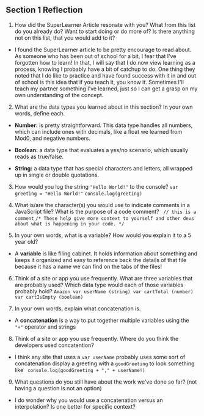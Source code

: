 ## Section 1 Reflection

1. How did the SuperLearner Article resonate with you? What from this list do you already do? Want to start doing or do more of? Is there anything not on this list, that you would add to it?

* I found the SuperLearner article to be pretty encourage to read about. As someone who has been out of school for a bit, I fear that I've forgotten how to learn! In that, I will say that I do now view learning as a process, knowing I probably have a bit of catchup to do. One thing they noted that I do like to practice and have found success with it in and out of school is this idea that if you teach it, you know it. Sometimes I'll teach my partner something I've learned, just so I can get a grasp on my own understanding of the concept. 

2. What are the data types you learned about in this section? In your own words, define each.

* **Number:** is pretty straightforward. This data type handles all numbers, which can include ones with decimals, like a float we learned from Mod0, and negative numbers.

* **Boolean:** a data type that evaluates a yes/no scenario, which usually reads as true/false.

* **String:** a data type that has special characters and letters, all wrapped up in single or double quotations.

3. How would you log the string `"Hello World!"` to the console?
`var greeting = "Hello World!"`
`console.log(greeting)`

4. What is/are the character(s) you would use to indicate comments in a JavaScript file? What is the purpose of a code comment?
` // this is a comment`
`/* These help give more context to yourself and other devs about what is happening in your code. */`

5. In your own words, what is a variable? How would you explain it to a 5 year old?
* A **variable** is like filing cabinet. It holds information about something and keeps it organized and easy to reference back the details of that file because it has a name we can find on the tabs of the files!

6. Think of a site or app you use frequently. What are three variables that are probably used? Which data type would each of those variables probably hold?
`Amazon
var userName (string)
var cartTotal (number)
var cartIsEmpty (boolean) `

7. In your own words, explain what concatenation is.

* A **concatenation** is a way to put together multiple variables using the `"+"` operator and strings

8. Think of a site or app you use frequently. Where do you think the developers used concatention?

* I think any site that uses a `var userName` probably uses some sort of concatenation display a greeting with a `goodGreeting` to look something like ` console.log(goodGreeting + "," + userName!)`

9. What questions do you still have about the work we've done so far? (not having a question is not an option)
* I do wonder why you would use a concatenation versus an interpolation? Is one better for specific context?
